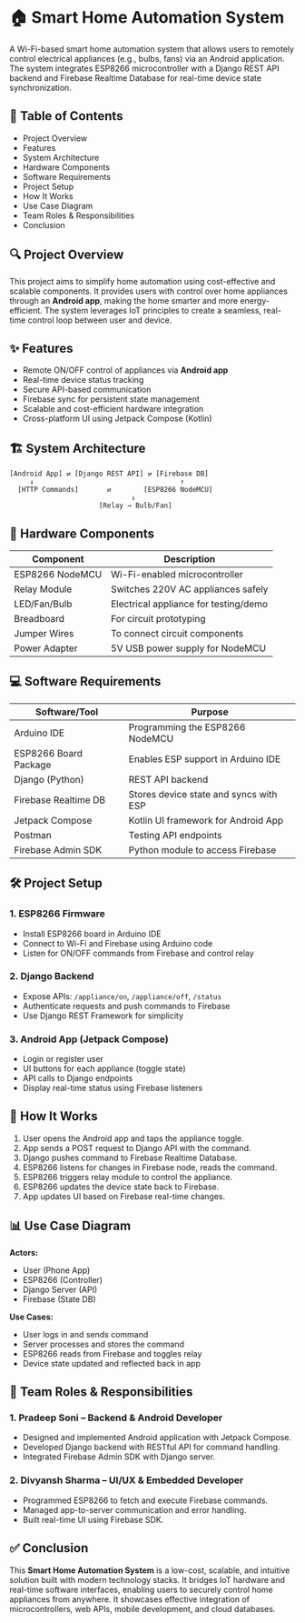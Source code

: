 # 🏠 Smart Home Automation System

A Wi-Fi-based smart home automation system that allows users to remotely control electrical appliances (e.g., bulbs, fans) via an Android application. The system integrates ESP8266 microcontroller with a Django REST API backend and Firebase Realtime Database for real-time device state synchronization.

## 📌 Table of Contents
- Project Overview
- Features
- System Architecture
- Hardware Components
- Software Requirements
- Project Setup
- How It Works
- Use Case Diagram
- Team Roles & Responsibilities
- Conclusion

## 🔍 Project Overview
This project aims to simplify home automation using cost-effective and scalable components. It provides users with control over home appliances through an **Android app**, making the home smarter and more energy-efficient. The system leverages IoT principles to create a seamless, real-time control loop between user and device.

## ✨ Features
- Remote ON/OFF control of appliances via **Android app**
- Real-time device status tracking
- Secure API-based communication
- Firebase sync for persistent state management
- Scalable and cost-efficient hardware integration
- Cross-platform UI using Jetpack Compose (Kotlin)

## 🏗️ System Architecture

```
[Android App] ⇄ [Django REST API] ⇄ [Firebase DB]
     ↓                                    ↑
  [HTTP Commands]       ⇄        [ESP8266 NodeMCU]
                              ↓
                      [Relay → Bulb/Fan]
```

## 🧰 Hardware Components

| Component           | Description                                       |
|--------------------|---------------------------------------------------|
| ESP8266 NodeMCU     | Wi-Fi-enabled microcontroller                     |
| Relay Module        | Switches 220V AC appliances safely                |
| LED/Fan/Bulb        | Electrical appliance for testing/demo             |
| Breadboard          | For circuit prototyping                          |
| Jumper Wires        | To connect circuit components                    |
| Power Adapter       | 5V USB power supply for NodeMCU                  |

## 💻 Software Requirements

| Software/Tool         | Purpose                                          |
|------------------------|--------------------------------------------------|
| Arduino IDE            | Programming the ESP8266 NodeMCU                 |
| ESP8266 Board Package  | Enables ESP support in Arduino IDE             |
| Django (Python)        | REST API backend                               |
| Firebase Realtime DB   | Stores device state and syncs with ESP         |
| Jetpack Compose        | Kotlin UI framework for Android App            |
| Postman                | Testing API endpoints                          |
| Firebase Admin SDK     | Python module to access Firebase               |

## 🛠️ Project Setup

### 1. ESP8266 Firmware
- Install ESP8266 board in Arduino IDE
- Connect to Wi-Fi and Firebase using Arduino code
- Listen for ON/OFF commands from Firebase and control relay

### 2. Django Backend
- Expose APIs: `/appliance/on`, `/appliance/off`, `/status`
- Authenticate requests and push commands to Firebase
- Use Django REST Framework for simplicity

### 3. Android App (Jetpack Compose)
- Login or register user
- UI buttons for each appliance (toggle state)
- API calls to Django endpoints
- Display real-time status using Firebase listeners

## 🧩 How It Works
1. User opens the Android app and taps the appliance toggle.
2. App sends a POST request to Django API with the command.
3. Django pushes command to Firebase Realtime Database.
4. ESP8266 listens for changes in Firebase node, reads the command.
5. ESP8266 triggers relay module to control the appliance.
6. ESP8266 updates the device state back to Firebase.
7. App updates UI based on Firebase real-time changes.

## 📊 Use Case Diagram

**Actors:**
- User (Phone App)
- ESP8266 (Controller)
- Django Server (API)
- Firebase (State DB)

**Use Cases:**
- User logs in and sends command
- Server processes and stores the command
- ESP8266 reads from Firebase and toggles relay
- Device state updated and reflected back in app

## 👥 Team Roles & Responsibilities

### 1. Pradeep Soni – Backend & Android Developer
- Designed and implemented Android application with Jetpack Compose.
- Developed Django backend with RESTful API for command handling.
- Integrated Firebase Admin SDK with Django server.

### 2. Divyansh Sharma – UI/UX & Embedded Developer
- Programmed ESP8266 to fetch and execute Firebase commands.
- Managed app-to-server communication and error handling.
- Built real-time UI using Firebase SDK.

## ✅ Conclusion
This **Smart Home Automation System** is a low-cost, scalable, and intuitive solution built with modern technology stacks. It bridges IoT hardware and real-time software interfaces, enabling users to securely control home appliances from anywhere. It showcases effective integration of microcontrollers, web APIs, mobile development, and cloud databases.
